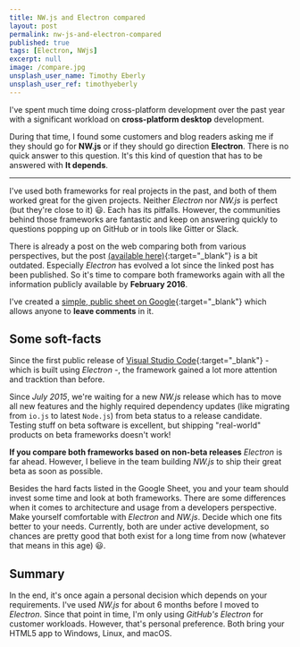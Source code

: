 ```yaml
---
title: NW.js and Electron compared
layout: post
permalink: nw-js-and-electron-compared
published: true
tags: [Electron, NWjs]
excerpt: null
image: /compare.jpg
unsplash_user_name: Timothy Eberly
unsplash_user_ref: timothyeberly
---
```


I've spent much time doing cross-platform development over the past year with a significant workload on **cross-platform desktop** development.

During that time, I found some customers and blog readers asking me if they should go for **NW.js** or if they should go direction **Electron**. There is no quick answer to this question. It's this kind of question that has to be answered with **It depends**.

----

I've used both frameworks for real projects in the past, and both of them worked great for the given projects. Neither *Electron* nor *NW.js* is perfect (but they're close to it) 😃. Each has its pitfalls. However, the communities behind those frameworks are fantastic and keep on answering quickly to questions popping up on GitHub or in tools like Gitter or Slack.

There is already a post on the web comparing both from various perspectives, but the post [(available here)](http://tangiblejs.com/posts/nw-js-electron-compared){:target="_blank"} is a bit outdated. Especially *Electron* has evolved a lot since the linked post has been published. So it's time to compare both frameworks again with all the information publicly available by **February 2016**.

I've created a [simple, public sheet on Google](https://docs.google.com/spreadsheets/d/1U56oAazygJiFepW7U2HSTSLox7OvG4Jc9ENUznGEICk/edit?usp=sharing){:target="_blank"} which allows anyone to **leave comments** in it.

## Some soft-facts

Since the first public release of [Visual Studio Code](http://code.visualstudio.com){:target="_blank"} -  which is built using *Electron* -, the framework gained a lot more attention and tracktion than before.

Since *July 2015*, we're waiting for a new *NW.js* release which has to move all new features and the highly required dependency updates (like migrating from `io.js` to latest `Node.js`) from beta status to a release candidate. Testing stuff on beta software is excellent, but shipping "real-world" products on beta frameworks doesn't work!

**If you compare both frameworks based on non-beta releases** *Electron* is far ahead. However, I believe in the team building *NW.js* to ship their great beta as soon as possible.

Besides the hard facts listed in the Google Sheet, you and your team should invest some time and look at both frameworks. There are some differences when it comes to architecture and usage from a developers perspective. Make yourself comfortable with *Electron* and *NW.js*. Decide which one fits better to your needs. Currently, both are under active development, so chances are pretty good that both exist for a long time from now (whatever that means in this age) 😃.

## Summary

In the end, it's once again a personal decision which depends on your requirements. I've used *NW.js* for about 6 months before I moved to *Electron*. Since that point in time, I'm only using *GitHub's Electron* for customer workloads. However, that's personal preference. Both bring your HTML5 app to Windows, Linux, and macOS.
